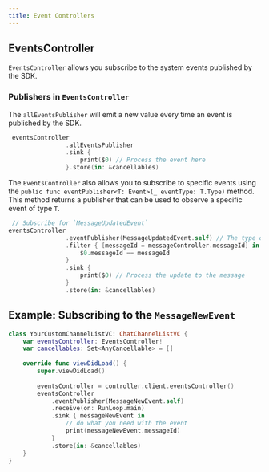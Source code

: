 ```yaml
---
title: Event Controllers
---
```


## EventsController

`EventsController` allows you subscribe to the system events published by the SDK.

### Publishers in `EventsController`

The `allEventsPublisher` will emit a new value every time an event is published by the SDK.

```swift
 eventsController
                .allEventsPublisher
                .sink { 
                    print($0) // Process the event here
                }.store(in: &cancellables)
```

The `EventsController` also allows you to subscribe to specific events using the `public func eventPublisher<T: Event>(_ eventType: T.Type)` method.
This method returns a publisher that can be used to observe a specific event of type `T`.

```swift
 // Subscribe for `MessageUpdatedEvent`
eventsController
                .eventPublisher(MessageUpdatedEvent.self) // The type of the event you want to observe
                .filter { [messageId = messageController.messageId] in 
                    $0.messageId == messageId 
                }
                .sink { 
                    print($0) // Process the update to the message
                }
                .store(in: &cancellables)
```

## Example: Subscribing to the `MessageNewEvent`

```swift
class YourCustomChannelListVC: ChatChannelListVC {
    var eventsController: EventsController!
    var cancellables: Set<AnyCancellable> = []
    
    override func viewDidLoad() {
        super.viewDidLoad()
        
        eventsController = controller.client.eventsController()
        eventsController
            .eventPublisher(MessageNewEvent.self)
            .receive(on: RunLoop.main)
            .sink { messageNewEvent in
                // do what you need with the event
                print(messageNewEvent.messageId)
            }
            .store(in: &cancellables)
    }
}
```

